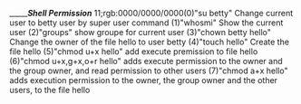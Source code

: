 ________________Shell Permission___________
11;rgb:0000/0000/0000(0)"su betty" Change current user to betty user by super user command
(1)"whosmi" Show the current user
(2)"groups" show groupe for current user
(3)"chown betty hello" Change the owner of the file hello to user betty
(4)"touch hello" Create the file hello
(5)"chmod u+x hello" add execute premission to file hello
(6)"chmod u+x,g+x,o+r hello" adds execute permission to the owner and the group owner, and read permission to other users
(7)"chmod a+x hello" adds execution permission to the owner, the group owner and the other users, to the file hello
